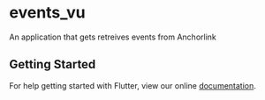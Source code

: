 # events_vu

An application that gets retreives events from Anchorlink

## Getting Started

For help getting started with Flutter, view our online
[documentation](https://flutter.io/).
